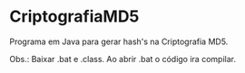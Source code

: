 # CriptografiaMD5
Programa em Java para gerar hash's na Criptografia MD5.

Obs.: 
      Baixar .bat e .class.
      Ao abrir .bat o código ira compilar.
